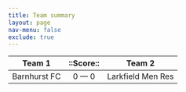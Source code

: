```yaml
---
title: Team summary
layout: page
nav-menu: false
exclude: true
---
```




|    Team 1    |  ::Score::  |      Team 2       |
|:------------:|:-----------:|:-----------------:|
| Barnhurst FC | 0 &mdash; 0 | Larkfield Men Res |

 <br /><br /><br />